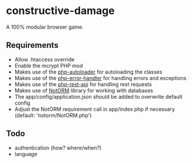 # constructive-damage
A 100% modular browser game.

## Requirements
* Allow .htaccess override
* Enable the mcrypt PHP mod
* Makes use of the [php-autoloader](https://github.com/audacus/php-autoloader) for autoloading the classes
* Makes use of the [php-error-handler](https://github.com/audacus/php-error-handler) for handling errors and exceptions
* Makes use of the [php-rest-api](https://github.com/audacus/php-rest-api) for handling rest requests
* Makes use of [NotORM](https://github.com/vrana/notorm) library for working with databases
* The app/config/application.json should be added to overwrite default config
* Adjust the NotORM requirement call in app/index.php if necessary (default: 'notorm/NotORM.php')

## Todo
* authentication (how? where/when?)
* language